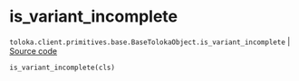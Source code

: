 # is_variant_incomplete
`toloka.client.primitives.base.BaseTolokaObject.is_variant_incomplete` | [Source code](https://github.com/Toloka/toloka-kit/blob/v1.0.1/src/client/primitives/base.py#L207)

```python
is_variant_incomplete(cls)
```

